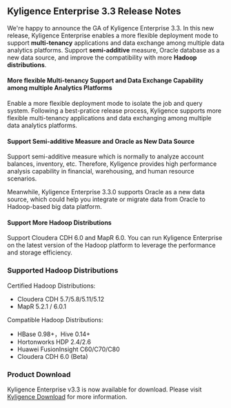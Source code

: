 ## Kyligence Enterprise 3.3 Release Notes

We're happy to announce the GA of Kyligence Enterprise 3.3. In this new release, Kyligence Enterprise enables a more flexible deployment mode to support **multi-tenancy** applications and data exchange among multiple data analytics platforms. Support **semi-additive** measure, Oracle database as a new data source, and improve the compatibility with more **Hadoop distributions**.



#### More flexible Multi-tenancy Support and Data Exchange Capability among multiple Analytics Platforms

Enable a more flexible deployment mode to isolate the job and query system. Following a best-pratice release process, Kyligence supports more flexible multi-tenancy applications and data exchanging among multiple data analytics platforms. 

#### Support Semi-additive Measure and Oracle as New Data Source ####

Support semi-additive measure which is normally to analyze account balances, inventory, etc. Therefore, Kyligence provides  high performance analysis capability in financial, warehousing, and human resource scenarios.

Meanwhile, Kyligence Enterprise 3.3.0 supports Oracle as a new data source, which could help you integrate or migrate data from Oracle to Hadoop-based big data platform. 



#### Support More Hadoop Distributions

Support Cloudera CDH 6.0 and MapR 6.0. You can run Kyligence Enterprise on the latest version of the Hadoop platform to leverage the performance and storage efficiency.



### Supported Hadoop Distributions ###

Certified Hadoop Distributions:

* Cloudera CDH 5.7/5.8/5.11/5.12
* MapR 5.2.1 / 6.0.1

Compatible Hadoop Distributions:

* HBase 0.98+，Hive 0.14+
* Hortonworks HDP 2.4/2.6
* Huawei FusionInsight C60/C70/C80
* Cloudera CDH 6.0 (Beta)



### Product Download

Kyligence Enterprise v3.3 is now available for download. Please visit [Kyligence Download](http://download.kyligence.io/) for more information.
